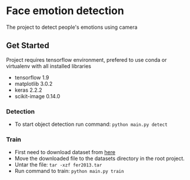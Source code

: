 # Face emotion detection #

<p>The project to detect people's emotions using camera</p>

## Get Started ##

<p>Project requires tensorflow environment, prefered to use 
conda or virtualenv with all installed libraries</p>

- tensorflow 1.9
- matplotlib 3.0.2
- keras 2.2.2
- scikit-image 0.14.0

### Detection ###

- To start object detection run command:
`python main.py detect`

### Train ###

- First need to download dataset from [here](https://www.kaggle.com/c/challenges-in-representation-learning-facial-expression-recognition-challenge/data)
- Move the downloaded file to the datasets directory in the root project.
- Untar the file:
`tar -xzf fer2013.tar`
- Run command to train:
`python main.py train`

